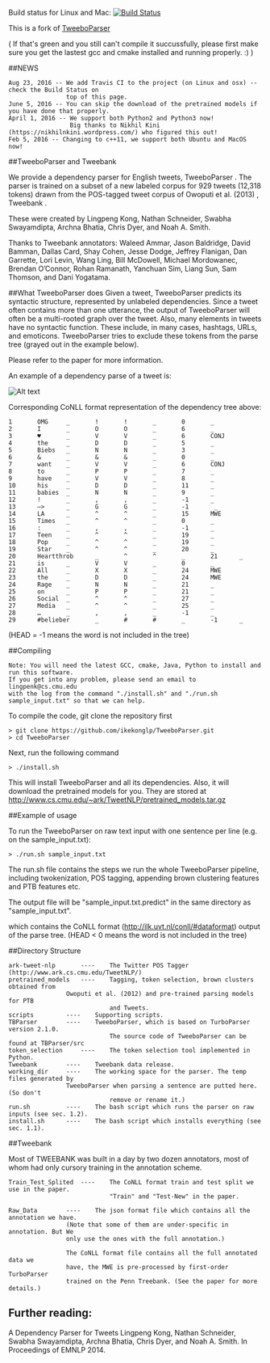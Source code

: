 Build status for Linux and Mac: [![Build Status](https://travis-ci.org/ysenarath/TweeboParser.svg?branch=master)](https://github.com/ysenarath/TweeboParser)

This is a fork of [TweeboParser](https://github.com/ikekonglp/TweeboParser)

( If that's green and you still can't compile it succussfully, please first make sure you get the lastest gcc and cmake installed and running properly. :) )

##NEWS
```
Aug 23, 2016 -- We add Travis CI to the project (on Linux and osx) -- check the Build Status on
                top of this page. 
June 5, 2016 -- You can skip the download of the pretrained models if you have done that properly.
April 1, 2016 -- We support both Python2 and Python3 now! 
                 Big thanks to Nikhil Kini (https://nikhilnkini.wordpress.com/) who figured this out!
Feb 5, 2016 -- Changing to c++11, we support both Ubuntu and MacOS now!
```
##TweeboParser and Tweebank

We provide a dependency parser for English tweets, TweeboParser . The parser is trained on a subset of a new labeled corpus for 929 tweets (12,318 tokens) drawn from the POS-tagged tweet corpus of Owoputi et al. (2013) , Tweebank .

These were created by Lingpeng Kong, Nathan Schneider, Swabha Swayamdipta, Archna Bhatia, Chris Dyer, and Noah A. Smith.

Thanks to Tweebank annotators: Waleed Ammar, Jason Baldridge, David Bamman, Dallas Card, Shay Cohen, Jesse Dodge, Jeffrey Flanigan, Dan Garrette, Lori Levin, Wang Ling, Bill McDowell, Michael Mordowanec, Brendan O’Connor, Rohan Ramanath, Yanchuan Sim, Liang Sun, Sam Thomson, and Dani Yogatama.

##What TweeboParser does
Given a tweet, TweeboParser predicts its syntactic structure, represented by unlabeled dependencies. Since a tweet often contains more than one utterance, the output of TweeboParser will often be a multi-rooted graph over the tweet. Also, many elements in tweets have no syntactic function. These include, in many cases, hashtags, URLs, and emoticons. TweeboParser tries to exclude these tokens from the parse tree (grayed out in the example below).

Please refer to the paper for more information.

An example of a dependency parse of a tweet is:

![Alt text](http://www.cs.cmu.edu/~ark/TweetNLP/deptree.jpg)

Corresponding CoNLL format representation of the dependency tree above:

```
1       OMG     _       !       !       _       0       _
2       I       _       O       O       _       6       _
3       ♥       _       V       V       _       6       CONJ
4       the     _       D       D       _       5       _
5       Biebs   _       N       N       _       3       _
6       &       _       &       &       _       0       _
7       want    _       V       V       _       6       CONJ
8       to      _       P       P       _       7       _
9       have    _       V       V       _       8       _
10      his     _       D       D       _       11      _
11      babies  _       N       N       _       9       _
12      !       _       ,       ,       _       -1      _
13      —>      _       G       G       _       -1       _
14      LA      _       ^       ^       _       15      MWE
15      Times   _       ^       ^       _       0       _
16      :       _       ,       ,       _       -1      _
17      Teen    _       ^       ^       _       19      _
18      Pop     _       ^       ^       _       19      _
19      Star    _       ^       ^       _       20      _
20      Heartthrob      _       ^       ^       _       21      _
21      is      _       V       V       _       0       _
22      All     _       X       X       _       24      MWE
23      the     _       D       D       _       24      MWE
24      Rage    _       N       N       _       21      _
25      on      _       P       P       _       21      _
26      Social  _       ^       ^       _       27      _
27      Media   _       ^       ^       _       25      _
28      …       _       ,       ,       _       -1      _
29      #belieber       _       #       #       _       -1      _
```
(HEAD = -1 means the word is not included in the tree)



##Compiling

```
Note: You will need the latest GCC, cmake, Java, Python to install and run this software.
If you get into any problem, please send an email to lingpenk@cs.cmu.edu
with the log from the command "./install.sh" and "./run.sh sample_input.txt" so that we can help.
```

To compile the code, git clone the repository first 

```
> git clone https://github.com/ikekonglp/TweeboParser.git
> cd TweeboParser
```

Next, run the following command

```
> ./install.sh
```

This will install TweeboParser and all its dependencies. Also, it will download the pretrained models for you. They are stored at http://www.cs.cmu.edu/~ark/TweetNLP/pretrained_models.tar.gz

##Example of usage

To run the TweeboParser on raw text input with one sentence per line (e.g. on the
sample_input.txt):

```
> ./run.sh sample_input.txt
```

The run.sh file contains the steps we run the whole TweeboParser pipeline, including
twokenization, POS tagging, appending brown clustering features and PTB features etc.

The output file will be "sample_input.txt.predict" in the same directory as
"sample_input.txt".

which contains the CoNLL format (http://ilk.uvt.nl/conll/#dataformat) output of the
parse tree. (HEAD < 0 means the word is not included in the tree)

##Directory Structure
```
ark-tweet-nlp		----	The Twitter POS Tagger (http://www.ark.cs.cmu.edu/TweetNLP/)
pretrained_models	----	Tagging, token selection, brown clusters obtained from
				Owoputi et al. (2012) and pre-trained parsing models for PTB
							and Tweets.
scripts			----	Supporting scripts.
TBParser		----	TweeboParser, which is based on TurboParser version 2.1.0.
							The source code of TweeboParser can be found at TBParser/src
token_selection		----	The token selection tool implemented in Python.
Tweebank		----	Tweebank data release.
working_dir		----	The working space for the parser. The temp files generated by
				TweeboParser when parsing a sentence are putted here. (So don't
							remove or rename it.)
run.sh			----	The bash script which runs the parser on raw inputs (see sec. 1.2).
install.sh		----	The bash script which installs everything (see sec. 1.1).
```

##Tweebank

Most of TWEEBANK was built in a day by two dozen annotators, most of whom had only
cursory training in the annotation scheme.
```
Train_Test_Splited	----	The CoNLL format train and test split we use in the paper.
							"Train" and "Test-New" in the paper.

Raw_Data		----	The json format file which contains all the annotation we have.
				(Note that some of them are under-specific in annotation. But We
				only use the ones with the full annotation.)

				The CoNLL format file contains all the full annotated data we
				have, the MWE is pre-processed by first-order TurboParser 
				trained on the Penn Treebank. (See the paper for more details.)
```

## Further reading:
A Dependency Parser for Tweets 
Lingpeng Kong, Nathan Schneider, Swabha Swayamdipta, Archna Bhatia, Chris Dyer, and Noah A. Smith. In Proceedings of EMNLP 2014.
